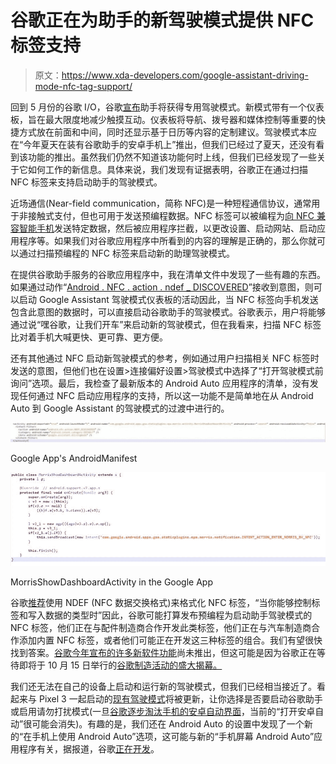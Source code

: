 # 谷歌正在为助手的新驾驶模式提供 NFC 标签支持

> 原文：<https://www.xda-developers.com/google-assistant-driving-mode-nfc-tag-support/>

回到 5 月份的谷歌 I/O，谷歌[宣布](https://www.xda-developers.com/google-assistant-driving-mode-waze/)助手将获得专用驾驶模式。新模式带有一个仪表板，旨在最大限度地减少触摸互动。仪表板将导航、拨号器和媒体控制等重要的快捷方式放在前面和中间，同时还显示基于日历等内容的定制建议。驾驶模式本应在“今年夏天在装有谷歌助手的安卓手机上”推出，但我们已经过了夏天，还没有看到该功能的推出。虽然我们仍然不知道该功能何时上线，但我们已经发现了一些关于它如何工作的新信息。具体来说，我们发现有证据表明，谷歌正在通过扫描 NFC 标签来支持启动助手的驾驶模式。

近场通信(Near-field communication，简称 NFC)是一种短程通信协议，通常用于非接触式支付，但也可用于发送预编程数据。NFC 标签可以被编程为[向 NFC 兼容智能手机](https://www.xda-developers.com/tasker-beta-navigation-bar-nfc-tags/)发送特定数据，然后被应用程序拦截，以更改设置、启动网站、启动应用程序等。如果我们对谷歌应用程序中所看到的内容的理解是正确的，那么你就可以通过扫描预编程的 NFC 标签来启动新的助理驾驶模式。

在提供谷歌助手服务的谷歌应用程序中，我在清单文件中发现了一些有趣的东西。如果通过动作“[Android . NFC . action . ndef _ DISCOVERED](https://developer.android.com/reference/android/nfc/NfcAdapter.html#ACTION_NDEF_DISCOVERED)”接收到意图，则可以启动 Google Assistant 驾驶模式仪表板的活动因此，当 NFC 标签向手机发送包含此意图的数据时，可以直接启动谷歌助手的驾驶模式。谷歌表示，用户将能够通过说“嘿谷歌，让我们开车”来启动新的驾驶模式，但在我看来，扫描 NFC 标签比对着手机大喊更快、更可靠、更方便。

还有其他通过 NFC 启动新驾驶模式的参考，例如通过用户扫描相关 NFC 标签时发送的意图，但他们也在设置>连接偏好设置>驾驶模式中选择了“打开驾驶模式前询问”选项。最后，我检查了最新版本的 Android Auto 应用程序的清单，没有发现任何通过 NFC 启动应用程序的支持，所以这一功能不是简单地在从 Android Auto 到 Google Assistant 的驾驶模式的过渡中进行的。

 <picture>![](img/c10d460236abb6e75677f14c95dee23f.png)</picture> 

Google App's AndroidManifest

 <picture>![](img/eec1ae00e34ca939b802c1713468bc8a.png)</picture> 

MorrisShowDashboardActivity in the Google App

谷歌[推荐](https://developer.android.com/guide/topics/connectivity/nfc/nfc#filter-intents)使用 NDEF (NFC 数据交换格式)来格式化 NFC 标签，“当你能够控制标签和写入数据的类型时”因此，谷歌可能打算发布预编程为启动助手驾驶模式的 NFC 标签，他们正在与配件制造商合作开发此类标签，他们正在与汽车制造商合作添加内置 NFC 标签，或者他们可能正在开发这三种标签的组合。我们有望很快找到答案。[谷歌今年宣布的许多新软件功能](https://www.xda-developers.com/tag/google-pixel4/)尚未推出，但这可能是因为谷歌正在等待即将于 10 月 15 日举行的[谷歌制造活动的盛大揭幕。](https://www.xda-developers.com/google-pixel-4-october-15-event/)

我们还无法在自己的设备上启动和运行新的驾驶模式，但我们已经相当接近了。看起来与 Pixel 3 一起启动的[现有驾驶模式](https://www.xda-developers.com/android-pie-driving-mode-android-auto-do-not-disturb/)将被更新，让你选择是否要启动谷歌助手或启用请勿打扰模式(一旦[谷歌逐步淘汰手机的安卓自动界面](https://www.xda-developers.com/android-auto-app-no-longer-supported-google-assistant-new-driving-mode/)，当前的“打开安卓自动”很可能会消失)。有趣的是，我们还在 Android Auto 的设置中发现了一个新的“在手机上使用 Android Auto”选项，这可能与新的“手机屏幕 Android Auto”应用程序有关，据报道，谷歌[正在开发](https://www.xda-developers.com/android-auto-app-no-longer-supported-google-assistant-new-driving-mode/)。